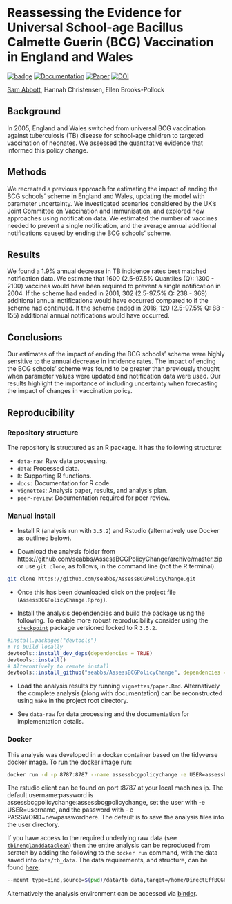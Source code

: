 
Reassessing the Evidence for Universal School-age Bacillus Calmette Guerin (BCG) Vaccination in England and Wales
=================================================================================================================

[![badge](https://img.shields.io/badge/Launch-Analysis-lightblue.svg)](https://mybinder.org/v2/gh/seabbs/AssessBCGPolicyChange/master?urlpath=rstudio) [![Documentation](https://img.shields.io/badge/Documentation-click%20here!-lightgrey.svg?style=flat)](https://www.samabbott.co.uk/AssessBCGPolicyChange) [![Paper](https://img.shields.io/badge/Paper-10.1101/624916-lightgreen.svg)](https://doi.org/10.1101/624916) [![DOI](https://zenodo.org/badge/DOI/10.5281/zenodo.2635687.svg)](https://doi.org/10.5281/zenodo.2635687)

[Sam Abbott](https://www.samabbott.co.uk), Hannah Christensen, Ellen Brooks-Pollock

Background
----------

In 2005, England and Wales switched from universal BCG vaccination against tuberculosis (TB) disease for school-age children to targeted vaccination of neonates. We assessed the quantitative evidence that informed this policy change.

Methods
-------

We recreated a previous approach for estimating the impact of ending the BCG schools’ scheme in England and Wales, updating the model with parameter uncertainty. We investigated scenarios considered by the UK’s Joint Committee on Vaccination and Immunisation, and explored new approaches using notification data. We estimated the number of vaccines needed to prevent a single notification, and the average annual additional notifications caused by ending the BCG schools’ scheme.

Results
-------

We found a 1.9% annual decrease in TB incidence rates best matched notification data. We estimate that 1600 (2.5-97.5% Quantiles (Q): 1300 - 2100) vaccines would have been required to prevent a single notification in 2004. If the scheme had ended in 2001, 302 (2.5-97.5% Q: 238 - 369) additional annual notifications would have occurred compared to if the scheme had continued. If the scheme ended in 2016, 120 (2.5-97.5% Q: 88 - 155) additional annual notifications would have occurred.

Conclusions
-----------

Our estimates of the impact of ending the BCG schools’ scheme were highly sensitive to the annual decrease in incidence rates. The impact of ending the BCG schools’ scheme was found to be greater than previously thought when parameter values were updated and notification data were used. Our results highlight the importance of including uncertainty when forecasting the impact of changes in vaccination policy.

Reproducibility
---------------

### Repository structure

The repository is structured as an R package. It has the following structure:

-   `data-raw`: Raw data processing.
-   `data`: Processed data.
-   `R`: Supporting R functions.
-   `docs:` Documentation for R code.
-   `vignettes`: Analysis paper, results, and analysis plan.
-   `peer-review`: Documentation required for peer review.

### Manual install

-   Install R (analysis run with `3.5.2`) and Rstudio (alternatively use Docker as outlined below).

-   Download the analysis folder from <https://github.com/seabbs/AssessBCGPolicyChange/archive/master.zip> or use `git clone`, as follows, in the command line (not the R terminal).

``` bash
git clone https://github.com/seabbs/AssessBCGPolicyChange.git
```

-   Once this has been downloaded click on the project file (`AssessBCGPolicyChange.Rproj`).

-   Install the analysis dependencies and build the package using the following. To enable more robust reproducibility consider using the [`checkpoint`](https://cran.r-project.org/web/packages/checkpoint/index.html) package versioned locked to R `3.5.2`.

``` r
#install.packages("devtools")
# To build locally
devtools::install_dev_deps(dependencies = TRUE)
devtools::install()
# Alternatively to remote install
devtools::install_github("seabbs/AssessBCGPolicyChange", dependencies = TRUE)
```

-   Load the analysis results by running `vignettes/paper.Rmd`. Alternatively the complete analysis (along with documentation) can be reconstructed using `make` in the project root directory.

-   See `data-raw` for data processing and the documentation for implementation details.

### Docker

This analysis was developed in a docker container based on the tidyverse docker image. To run the docker image run:

``` bash
docker run -d -p 8787:8787 --name assessbcgpolicychange -e USER=assessbcgpolicychange -e PASSWORD=assessbcgpolicychange seabbs/assessbcgpolicychange
```

The rstudio client can be found on port :8787 at your local machines ip. The default username:password is assessbcgpolicychange:assessbcgpolicychange, set the user with -e USER=username, and the password with - e PASSWORD=newpasswordhere. The default is to save the analysis files into the user directory.

If you have access to the required underlying raw data (see [`tbinenglanddataclean`](https://www.samabbott.co.uk/tbinenglanddataclean/)) then the entire analysis can be reproduced from scratch by adding the following to the `docker run` command, with the data saved into `data/tb_data`. The data requirements, and structure, can be found [here](https://www.samabbott.co.uk/tbinenglanddataclean/).

``` bash
--mount type=bind,source=$(pwd)/data/tb_data,target=/home/DirectEffBCGPolicyChange/data/tb_data
```

Alternatively the analysis environment can be accessed via [binder](https://mybinder.org/v2/gh/seabbs/AssessBCGPolicyChange/master?urlpath=rstudio).

